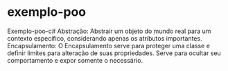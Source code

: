 # exemplo-poo
Exemplo-poo-c#
Abstração: Abstrair um objeto do mundo real para um contexto específico, considerando apenas os atributos importantes.
Encapsulamento: O Encapsulamento serve para proteger uma classe e definir limites para alteração de suas propriedades.
Serve para ocultar seu comportamento e expor somente o necessário.
